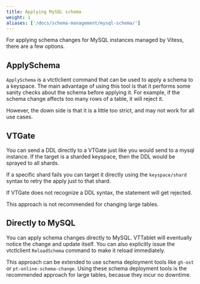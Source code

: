 ```yaml
---
title: Applying MySQL schema
weight: 1
aliases: ['/docs/schema-management/mysql-schema/']
---
```


For applying schema changes for MySQL instances managed by Vitess, there are a few options.

## ApplySchema

`ApplySchema` is a vtctlclient command that can be used to apply a schema to a keyspace. The main advantage of using this
tool is that it performs some sanity checks about the schema before applying it. For example, if the schema change
affects too many rows of a table, it will reject it.

However, the down side is that it is a little too strict, and may not work for all use cases.

## VTGate

You can send a DDL directly to a VTGate just like you would send to a mysql instance. If the target is a sharded keyspace,
then the DDL would be sprayed to all shards.

If a specific shard fails you can target it directly using the `keyspace/shard` syntax to retry the apply just to that shard.

If VTGate does not recognize a DDL syntax, the statement will get rejected.

This approach is not recommended for changing large tables.

## Directly to MySQL

You can apply schema changes directly to MySQL. VTTablet will eventually notice the change and update itself. You can also
explicitly issue the vtctlclient `ReloadSchema` command to make it reload immediately.

This approach can be extended to use schema deployment tools like `gh-ost` or `pt-online-schema-change`. Using these schema
deployment tools is the recommended approach for large tables, becasue they incur no downtime.
